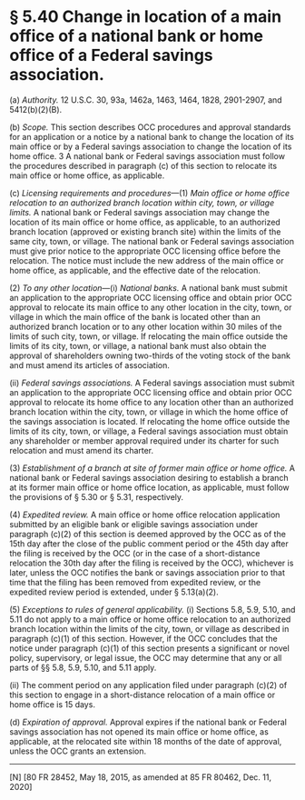 # § 5.40   Change in location of a main office of a national bank or home office of a Federal savings association.

(a) *Authority.* 12 U.S.C. 30, 93a, 1462a, 1463, 1464, 1828, 2901-2907, and 5412(b)(2)(B).


(b) *Scope.* This section describes OCC procedures and approval standards for an application or a notice by a national bank to change the location of its main office or by a Federal savings association to change the location of its home office.
3 A national bank or Federal savings association must follow the procedures described in paragraph (c) of this section to relocate its main office or home office, as applicable.


(c) *Licensing requirements and procedures*—(1) *Main office or home office relocation to an authorized branch location within city, town, or village limits.* A national bank or Federal savings association may change the location of its main office or home office, as applicable, to an authorized branch location (approved or existing branch site) within the limits of the same city, town, or village. The national bank or Federal savings association must give prior notice to the appropriate OCC licensing office before the relocation. The notice must include the new address of the main office or home office, as applicable, and the effective date of the relocation.


(2) *To any other location*—(i) *National banks.* A national bank must submit an application to the appropriate OCC licensing office and obtain prior OCC approval to relocate its main office to any other location in the city, town, or village in which the main office of the bank is located other than an authorized branch location or to any other location within 30 miles of the limits of such city, town, or village. If relocating the main office outside the limits of its city, town, or village, a national bank must also obtain the approval of shareholders owning two-thirds of the voting stock of the bank and must amend its articles of association.


(ii) *Federal savings associations.* A Federal savings association must submit an application to the appropriate OCC licensing office and obtain prior OCC approval to relocate its home office to any location other than an authorized branch location within the city, town, or village in which the home office of the savings association is located. If relocating the home office outside the limits of its city, town, or village, a Federal savings association must obtain any shareholder or member approval required under its charter for such relocation and must amend its charter.


(3) *Establishment of a branch at site of former main office or home office.* A national bank or Federal savings association desiring to establish a branch at its former main office or home office location, as applicable, must follow the provisions of § 5.30 or § 5.31, respectively.


(4) *Expedited review.* A main office or home office relocation application submitted by an eligible bank or eligible savings association under paragraph (c)(2) of this section is deemed approved by the OCC as of the 15th day after the close of the public comment period or the 45th day after the filing is received by the OCC (or in the case of a short-distance relocation the 30th day after the filing is received by the OCC), whichever is later, unless the OCC notifies the bank or savings association prior to that time that the filing has been removed from expedited review, or the expedited review period is extended, under § 5.13(a)(2).


(5) *Exceptions to rules of general applicability.* (i) Sections 5.8, 5.9, 5.10, and 5.11 do not apply to a main office or home office relocation to an authorized branch location within the limits of the city, town, or village as described in paragraph (c)(1) of this section. However, if the OCC concludes that the notice under paragraph (c)(1) of this section presents a significant or novel policy, supervisory, or legal issue, the OCC may determine that any or all parts of §§ 5.8, 5.9, 5.10, and 5.11 apply.


(ii) The comment period on any application filed under paragraph (c)(2) of this section to engage in a short-distance relocation of a main office or home office is 15 days.


(d) *Expiration of approval.* Approval expires if the national bank or Federal savings association has not opened its main office or home office, as applicable, at the relocated site within 18 months of the date of approval, unless the OCC grants an extension.



---

[N] [80 FR 28452, May 18, 2015, as amended at 85 FR 80462, Dec. 11, 2020]




